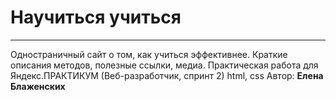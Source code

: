# Научиться учиться
______
Одностраничный сайт о том, как учиться эффективнее. Краткие описания методов, полезные ссылки, медиа.
Практическая работа для Яндекс.ПРАКТИКУМ (Веб-разработчик, спринт 2)
html, css
Автор: __Елена Блаженских__
